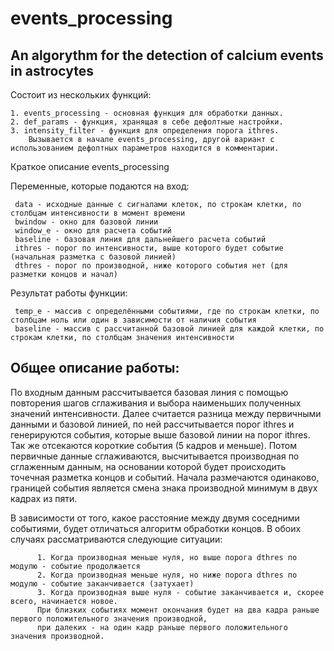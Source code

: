 # events_processing
## An algorythm for the detection of calcium events in astrocytes
Состоит из нескольких функций: 

	1. events_processing - основная функция для обработки данных.	
	2. def_params - функция, хранящая в себе дефолтные настройки.	
	3. intensity_filter - функция для определения порога ithres.
		Вызывается в начале events_processing, другой вариант с использованием дефолтных параметров находится в комментарии.
       
Краткое описание events_processing

Переменные, которые подаются на вход:


     data - исходные данные с сигналами клеток, по строкам клетки, по столбцам интенсивности в момент времени
     bwindow - окно для базовой линии
     window_e - окно для расчета событий
     baseline - базовая линия для дальнейшего расчета событий
     ithres - порог по интенсивности, выше которого будет событие (начальная разметка с базовой линией)
     dthres - порог по производной, ниже которого события нет (для разметки концов и начал)
	 
Результат работы функции:

     temp_e - массив с определёнными событиями, где по строкам клетки, по столбцам ноль или один в зависимости от наличия события
     baseline - массив с рассчитанной базовой линией для каждой клетки, по строкам клетки, по столбцам значения интенсивности


## Общее описание работы:

По входным данным рассчитывается базовая линия с помощью повторения шагов сглаживания и выбора наименьших полученных значений интенсивности.
     Далее считается разница между первичными данными и базовой линией, по ней рассчитывается порог ithres и генерируются события, которые выше базовой линии на порог ithres. 
     Так же отсекаются короткие события (5 кадров и меньше).
     Потом первичные данные сглаживаются, высчитывается производная по сглаженным данным, на основании которой будет происходить точечная разметка концов и событий.
     Начала размечаются одинаково, границей события является смена знака производной минимум в двух кадрах из пяти.
     
В зависимости от того, какое расстояние между двумя соседними событиями, будет отличаться алгоритм обработки концов. В обоих случаях рассматриваются следующие ситуации:

          1. Когда производная меньше нуля, но выше порога dthres по модулю - событие продолжается
          2. Когда производная меньше нуля, но ниже порога dthres по модулю - событие заканчивается (затухает)
          3. Когда производная выше нуля - событие заканчивается и, скорее всего, начинается новое. 
		  При близких событиях момент окончания будет на два кадра раньше первого положительного значения производной, 
		  при далеких - на один кадр раньше первого положительного значения производной.
     
